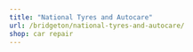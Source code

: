 ```yaml
---
title: "National Tyres and Autocare"
url: /bridgeton/national-tyres-and-autocare/
shop: car repair
---
```

